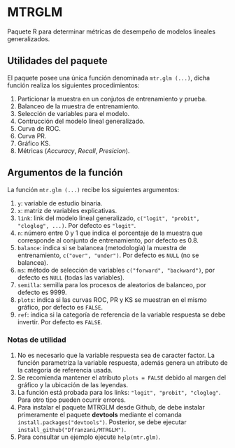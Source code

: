 # MTRGLM
Paquete R para determinar métricas de desempeño de modelos lineales generalizados.

## Utilidades del paquete
El paquete posee una única función denominada ```mtr.glm (...)```, dicha función realiza los siguientes procedimientos:

1. Particionar la muestra en un conjutos de entrenamiento y prueba.
2. Balanceo de la muestra de entrenamiento.
3. Selección de variables para el modelo.
4. Contrucción del modelo lineal generalizado.
5. Curva de ROC.
6. Curva PR.
7. Gráfico KS.
8. Métricas (*Accuracy*, *Recall*, *Presicion*).

## Argumentos de la función

La función ```mtr.glm (...)``` recibe los siguientes argumentos:
1. ```y```: variable de estudio binaria.
2. ```x```: matriz de variables explicativas.
3. ```link```: link del modelo lineal generalizado, ```c("logit", "probit", "cloglog", ...)```. Por defecto es ```"logit"```.
4. ```n```: número entre 0 y 1 que indica el porcentaje de la muestra que corresponde al conjunto de entrenamiento, por defecto es 0.8.
5. ```balance```: indica si se balancea (metodología) la muestra de entrenamiento, ```c("over", "under")```. Por defecto es ```NULL``` (no se balancea).
6. ```ms```: método de selección de variables ```c("forward", "backward")```, por defecto es ```NULL``` (todas las variables).
7. ```semilla```: semilla para los procesos de aleatorios de balanceo, por defecto es 9999.
8. ```plots```: indica si las curvas ROC, PR y KS se muestran en el mismo gráfico, por defecto es ```FALSE```.
9. ```ref```: indica si la categoría de referencia de la variable respuesta se debe invertir. Por defecto es ```FALSE```.

### Notas de utilidad
1. No es necesario que la variable respuesta sea de caracter factor. La función parametriza la variable respuesta, además genera un atributo de la categoría de referencia usada.
2. Se recomienda mantener el atributo ```plots = FALSE``` debido al margen del gráfico y la ubicación de las leyendas.  
3. La función está probada para los links: ```"logit", "probit", "cloglog"```. Para otro tipo pueden ocurrir errores.
4. Para instalar el paquete MTRGLM desde Github, de debe instalar primeramente el paquete **devtools**  mediante el comanda ```install.packages("devtools")```. Posterior, se debe ejecutar ```install_github("Dfranzani/MTRGLM")```.
5. Para consultar un ejemplo ejecute ```help(mtr.glm)```.
